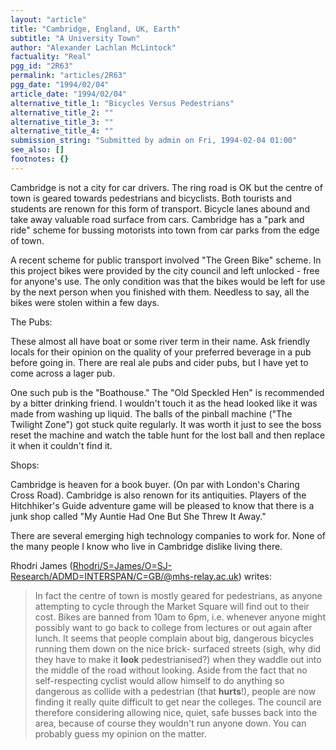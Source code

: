 ```yaml
---
layout: "article"
title: "Cambridge, England, UK, Earth"
subtitle: "A University Town"
author: "Alexander Lachlan McLintock"
factuality: "Real"
pgg_id: "2R63"
permalink: "articles/2R63"
pgg_date: "1994/02/04"
article_date: "1994/02/04"
alternative_title_1: "Bicycles Versus Pedestrians"
alternative_title_2: ""
alternative_title_3: ""
alternative_title_4: ""
submission_string: "Submitted by admin on Fri, 1994-02-04 01:00"
see_also: []
footnotes: {}
---
```

<div>
<p>Cambridge is not a city for car drivers. The ring road is OK but the centre of town is geared towards pedestrians and bicyclists. Both tourists and students are renown for this form of transport. Bicycle lanes abound and take away valuable road surface from cars. Cambridge has a "park and ride" scheme for bussing motorists into town from car parks from the edge of town.</p>
<p>A recent scheme for public transport involved "The Green Bike" scheme. In this project bikes were provided by the city council and left unlocked - free for anyone's use. The only condition was that the bikes would be left for use by the next person when you finished with them. Needless to say, all the bikes were stolen within a few days.</p>
<p>The Pubs:</p>
<p>These almost all have boat or some river term in their name. Ask friendly locals for their opinion on the quality of your preferred beverage in a pub before going in. There are real ale pubs and cider pubs, but I have yet to come across a lager pub.</p>
<p>One such pub is the "Boathouse." The "Old Speckled Hen" is recommended by a bitter drinking friend. I wouldn't touch it as the head looked like it was made from washing up liquid. The balls of the pinball machine ("The Twilight Zone") got stuck quite regularly. It was worth it just to see the boss reset the machine and watch the table hunt for the lost ball and then replace it when it couldn't find it.</p>
<p>Shops:</p>
<p>Cambridge is heaven for a book buyer. (On par with London's Charing Cross Road). Cambridge is also renown for its antiquities. Players of the Hitchhiker's Guide adventure game will be pleased to know that there is a junk shop called "My Auntie Had One But She Threw It Away."</p>
<p>There are several emerging high technology companies to work for. None of the many people I know who live in Cambridge dislike living there.</p>
<p>Rhodri James (<a href="https://web.archive.org/web/20130117015627/mailto:Rhodri/S=James/O=SJ-Research/ADMD=INTERSPAN/C=GB/@mhs-relay.ac.uk">Rhodri/S=James/O=SJ-Research/ADMD=INTERSPAN/C=GB/@mhs-relay.ac.uk</a>) writes:</p>
<blockquote>In fact the centre of town is mostly geared for pedestrians, as anyone attempting to cycle through the Market Square will find out to their cost. Bikes are banned from 10am to 6pm, i.e. whenever anyone might possibly want to go back to college from lectures or out again after lunch. It seems that people complain about big, dangerous bicycles running them down on the nice brick- surfaced streets (sigh, why did they have to make it <strong>look</strong> pedestrianised?) when they waddle out into the middle of the road without looking. Aside from the fact that no self-respecting cyclist would allow himself to do anything so dangerous as collide with a pedestrian (that <strong>hurts</strong>!), people are now finding it really quite difficult to get near the colleges. The council are therefore considering allowing nice, quiet, safe busses back into the area, because of course they wouldn't run anyone down. You can probably guess my opinion on the matter.</blockquote>
<!--Amazon_CLS_IM_END-->
</div>

